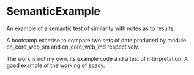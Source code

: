 # SemanticExample
An example of a semantic test of similarity with notes as to results.

A bootcamp excerise to compare two sets of date produced by module en_core_web_sm and en_core_web_md respectively.

The work is not my own, its example code and a test of interpretation. A good example of the working of spacy. 
